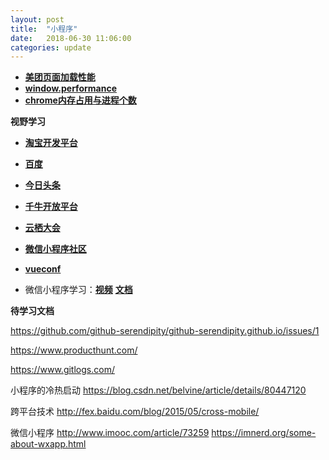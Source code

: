 ```yaml
---
layout: post
title:  "小程序"
date:   2018-06-30 11:06:00
categories: update
---
```


* [**美团页面加载性能**](https://tech.meituan.com/WebViewPerf.html)
* [**window.performance**](https://juejin.im/entry/58ba9cb5128fe100643da2cc)
* [**chrome内存占用与进程个数**](https://blog.csdn.net/minucas/article/details/49759693)

**视野学习**

* [**淘宝开发平台**](http://open.taobao.com/?spm=a219a.7929485.1.1.bi1Xjp)

* [**百度**](https://36kr.com/p/5153218.html)
* [**今日头条**](https://36kr.com/p/5153656.html)
* [**千牛开放平台**](https://qndoc.taobao.com/docs/doc.htm?spm=0.7629140.0.0.5ba1LQTpLQTpc1&treeId=5&articleId=102003&docType=1)
* [**云栖大会**](https://yunqi.youku.com/2018/hangzhou/index)
* [**微信小程序社区**](http://www.wxapp-union.com/article-1490-1.html)
* [**vueconf**](https://vue.w3ctech.com/#speakers)
* 微信小程序学习：[**视频**](https://daxue.qq.com/content/content/id/4113) [**文档**](https://news.newseed.cn/p/1327742)


**待学习文档**

https://github.com/github-serendipity/github-serendipity.github.io/issues/1

https://www.producthunt.com/

https://www.gitlogs.com/


小程序的冷热启动
https://blog.csdn.net/belvine/article/details/80447120

跨平台技术
http://fex.baidu.com/blog/2015/05/cross-mobile/

微信小程序
http://www.imooc.com/article/73259
https://imnerd.org/some-about-wxapp.html